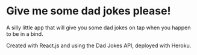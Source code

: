 # Give me some dad jokes please!

A silly little app that will give you some dad jokes on tap when you happen to be in a bind.

Created with React.js and using the Dad Jokes API, deployed with Heroku.

[live demo here]: (https://rogans-dad-jokes.herokuapp.com/#/)
